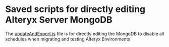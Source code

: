 # Saved scripts for directly editing Alteryx Server MongoDB

The [updateAndExport.js](mongo_edits\updateAndExport.js) file is for directly editing the MongoDB to disable all schedules when migrating and testing Alteryx Environments
